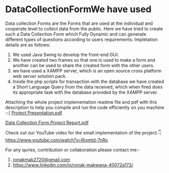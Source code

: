 # DataCollectionFormWe have used 
Data collection Forms are the Forms that are used at the individual and cooperate level to collect data from the public. Here we have tried to create such a Data Collection Form which Fully Dynamic and can generate different types of questions according to users requirements. Impletation details are as follows:

1. We used Java Swing to develop the front-end GUI. 
2. We have created two frames so that one is used to make a form and another can be used to share the created form with the other users. 
3. we have used a XAMPP server, which is an open source cross platform web server solution pack.
4. Inside the php scripts for transaction with the database we have created a Short Language Query from the data received, which when fired does its appropriate task with the database provided by the XAMPP server.

Attaching the whole project implementation readme file and pdf with this description to help you compile and run the code efficiently on you machine :-[
[Project Presentation.pdf](https://github.com/ronakmak2720/DataCollectionForm/blob/main/DCF_project_Presentation.pptx)

[Data Collection Form Project Report.pdf](https://github.com/ronakmak2720/DataCollectionForm/blob/main/DCF_Project_Report.docx)

Check out our YouTube video for the small implementation of the project.👇
https://www.youtube.com/watch?v=Rixmtd-7nRo

For any quries, contribution or collaboration please contact me:-
1. ronakmak2720@gmail.com
2. https://www.linkedin.com/in/ronak-makwana-40072a173/
